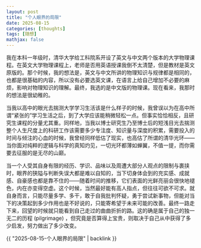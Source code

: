 ```yaml
---
layout: post
title: "个人眼界的局限"
date: 2025-08-15
categories: [thoughts]
tags: [随想]
mathjax: false
---
```


我在本科一年级时，清华大学给工科院系开设了英文与中文两个版本的大学物理课程。在英文大学物理课程上，老师是否用英语授课我倒不太清楚，但是教材是英文原版的。那个时候，我的想法是，英文与中文所讲的物理知识与规律都是相同的，也都是很基础的内容，所以没有必要选英文课，在语言上给自己增加不必要的麻烦，影响对物理知识的理解。最终，我选的是中文版的物理课。现在看来，我那时的想法是很幼稚的。

当我以高中的眼光去揣测大学学习生活该是什么样子的时候，我曾误以为在高中所谓“紧张的”学习生活之后，到了大学应该能稍微轻松一点。但事实恰恰相反，且研究生课程的分量尤其重。同样地，当我以博士研究生乃至博士后的短浅目光去揣测整个人生尺度上的科研工作该需要多少专注度、知识量与深度的积累，需要投入的时间与倾注的心血的时候，我曾经同样低估了现实，也高估了所谓的清华光环——当你面对纯粹的逻辑与科学的真知灼见，一切光环都薄如蝉翼，不值一提，而你需要去征服的是无尽的山巅。

当一个人受其自身有限的经历、学识、品味以及周遭大部分人观点的限制与裹挟时，眼界的狭隘与判断失误大都是难以自知的，当下切身体会到的充实感、成就感、自豪感也都是靠不住的——随着时间的推移，它们表面的光鲜亮丽会很快地褪色，内在亦变得空虚。这个时候，当然最好能有高人指点，但往往可欲不可求。就自身而言，只能尽量多学、多干，敢于自我批判怀疑，勇于尝试新事物，但能对当下的决策起到多少作用也是不好说的，只能寄希望于未来可能的改善。最终一路走下来，回望的时候就只能看到自己走过的曲曲折折的路。这的确是属于自己的独一无二的历程 (pilgrimage) ，但究竟是否算得上宝贵，则取决于自己从中获得了多少启发，努力做出了多少改变。

{{ "2025-08-15-个人眼界的局限" | backlink }}
